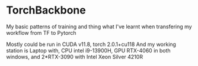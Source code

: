 # TorchBackbone
My basic patterns of training and thing what I've learnt when transfering my workflow from TF to Pytorch

Mostly could be run in CUDA v11.8, torch 2.0.1+cu118
And my working station is Laptop with, CPU intel i9-13900H, GPU RTX-4060 in both windows,
  and 2*RTX-3090 with Intel Xeon Silver 4210R
